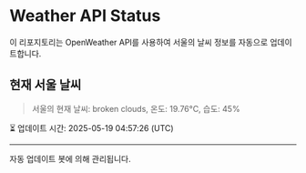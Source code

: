
# Weather API Status

이 리포지토리는 OpenWeather API를 사용하여 서울의 날씨 정보를 자동으로 업데이트합니다.

## 현재 서울 날씨
> 서울의 현재 날씨: broken clouds, 온도: 19.76°C, 습도: 45%

⏳ 업데이트 시간: 2025-05-19 04:57:26 (UTC)

---
자동 업데이트 봇에 의해 관리됩니다.
